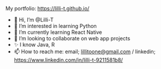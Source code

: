 My portfolio: https://lilli-t.github.io/

- 👋 Hi, I’m @Lilli-T
- 👀 I’m interested in learning Python
- 🌱 I’m currently learning React Native
- 💞️ I’m looking to collaborate on web app projects
- ✨ I know Java, R
- 📫 How to reach me: email; lillitoone@gmail.com / linkedin; https://www.linkedin.com/in/lilli-t-9211581b8/

<!---
Lilli-T/Lilli-T is a ✨ special ✨ repository because its `README.md` (this file) appears on your GitHub profile.
You can click the Preview link to take a look at your changes.
--->
